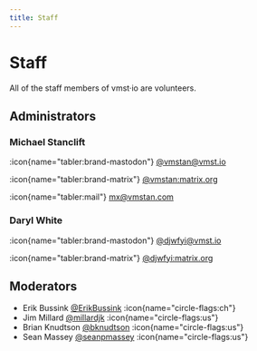 ```yaml
---
title: Staff
---
```


# Staff

All of the staff members of vmst·io are volunteers.

## Administrators

### Michael Stanclift 

:icon{name="tabler:brand-mastodon"} <a rel="me" href="https://vmst.io/@vmstan">@vmstan@vmst.io</a>

:icon{name="tabler:brand-matrix"} [@vmstan:matrix.org](https://matrix.to/#/@vmstan:matrix.org)

:icon{name="tabler:mail"} [mx@vmstan.com](mailto:mx@vmstan.com)

### Daryl White 

:icon{name="tabler:brand-mastodon"} <a rel="me" href="https://vmst.io/@djwfyi">@djwfyi@vmst.io</a>

:icon{name="tabler:brand-matrix"} [@djwfyi:matrix.org](https://matrix.to/#/@djwfyi:matrix.org)

## Moderators

* Erik Bussink <a rel="me" href="https://vmst.io/@ErikBussink">@ErikBussink</a> :icon{name="circle-flags:ch"}
* Jim Millard <a rel="me" href="https://vmst.io/@millardjk">@millardjk</a> :icon{name="circle-flags:us"} 
* Brian Knudtson <a rel="me" href="https://vmst.io/@bknudtson">@bknudtson</a> :icon{name="circle-flags:us"} 
* Sean Massey <a rel="me" href="https://vmst.io/@seanpmassey">@seanpmassey</a> :icon{name="circle-flags:us"} 